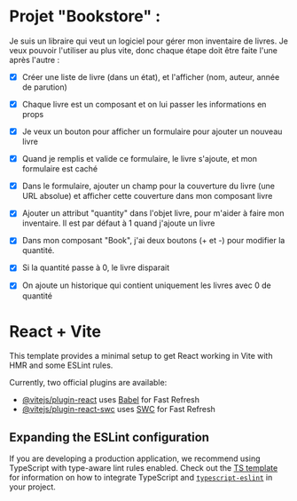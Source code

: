 # Projet "Bookstore" :

Je suis un libraire qui veut un logiciel pour gérer mon inventaire de livres. Je veux pouvoir l'utiliser au plus vite, donc chaque étape doit être faite l'une après l'autre :

- [X] Créer une liste de livre (dans un état), et l'afficher (nom, auteur, année de parution)

- [X] Chaque livre est un composant et on lui passer les informations en props

- [X] Je veux un bouton pour afficher un formulaire pour ajouter un nouveau livre

- [X] Quand je remplis et valide ce formulaire, le livre s'ajoute, et mon formulaire est caché

- [X] Dans le formulaire, ajouter un champ pour la couverture du livre (une URL absolue) et afficher cette couverture dans mon composant livre

- [X] Ajouter un attribut "quantity" dans l'objet livre, pour m'aider à faire mon inventaire. Il est par défaut à 1 quand j'ajoute un livre

- [X] Dans mon composant  "Book", j'ai deux boutons (+ et -) pour modifier la quantité.

- [X] Si la quantité passe à 0, le livre disparait

- [X] On ajoute un historique qui contient uniquement les livres avec 0 de quantité 


# React + Vite

This template provides a minimal setup to get React working in Vite with HMR and some ESLint rules.

Currently, two official plugins are available:

- [@vitejs/plugin-react](https://github.com/vitejs/vite-plugin-react/blob/main/packages/plugin-react) uses [Babel](https://babeljs.io/) for Fast Refresh
- [@vitejs/plugin-react-swc](https://github.com/vitejs/vite-plugin-react/blob/main/packages/plugin-react-swc) uses [SWC](https://swc.rs/) for Fast Refresh

## Expanding the ESLint configuration

If you are developing a production application, we recommend using TypeScript with type-aware lint rules enabled. Check out the [TS template](https://github.com/vitejs/vite/tree/main/packages/create-vite/template-react-ts) for information on how to integrate TypeScript and [`typescript-eslint`](https://typescript-eslint.io) in your project.
